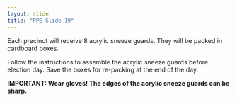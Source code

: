 ```yaml
---
layout: slide
title: "PPE Slide 19"
---
```


Each precinct will receive 8 acrylic sneeze guards. They will be packed in cardboard boxes.

Follow the instructions to assemble the acrylic sneeze guards before election day. Save the boxes for re-packing at the end of the day.

**IMPORTANT: Wear gloves! The edges of the acrylic sneeze guards can be sharp.**
